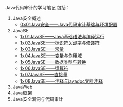 Java代码审计的学习笔记
包括：
1. Java安全概述
	- [0x01Java安全——Java代码审计基础与环境配置](0x01Java安全——Java代码审计基础与环境配置.md)
2. JavaSE
	- [1x01JavaSE——Java基础语法与编译运行](1x01JavaSE——Java基础语法与编译运行.md)
	- [1x02JavaSE——标识符关键字与修饰符](1x02JavaSE——标识符关键字与修饰符.md)
	- [1x03JavaSE——常量](1x03JavaSE——常量.md)
	- [1x04JavaSE——变量与作用域](1x04JavaSE——变量与作用域.md)
	- [1x05JavaSE——数据类型与转换](1x05JavaSE——数据类型与转换.md)
	- [1x06JavaSE——运算符](1x06JavaSE——运算符.md)
	- [1x07JavaSE——直接量](1x07JavaSE——直接量.md)
	- [1x08JavaSE——注释与javadoc文档注释](1x08JavaSE——注释与javadoc文档注释.md)
3. JavaWeb
4. Java框架
5. Java安全漏洞与代码审计